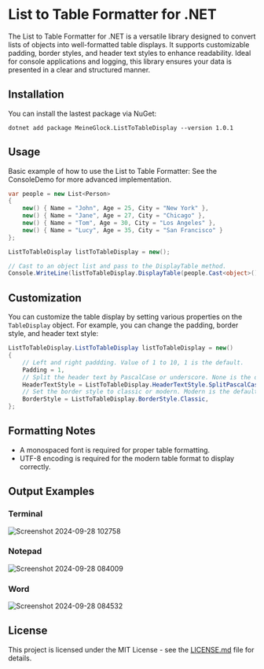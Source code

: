 # List to Table Formatter for .NET

The List to Table Formatter for .NET is a versatile library designed to convert lists of objects into well-formatted table displays. It supports customizable padding, border styles, and header text styles to enhance readability. Ideal for console applications and logging, this library ensures your data is presented in a clear and structured manner.

## Installation

You can install the lastest package via NuGet:
```
dotnet add package MeineGlock.ListToTableDisplay --version 1.0.1
```

## Usage

Basic example of how to use the List to Table Formatter:
See the ConsoleDemo for more advanced implementation.

```csharp
var people = new List<Person>
{
    new() { Name = "John", Age = 25, City = "New York" },
    new() { Name = "Jane", Age = 27, City = "Chicago" },
    new() { Name = "Tom", Age = 30, City = "Los Angeles" },
    new() { Name = "Lucy", Age = 35, City = "San Francisco" }
};

ListToTableDisplay listToTableDisplay = new();

// Cast to an object list and pass to the DisplayTable method.
Console.WriteLine(listToTableDisplay.DisplayTable(people.Cast<object>().ToList()));
```

## Customization

You can customize the table display by setting various properties on the `TableDisplay` object. For example, you can change the padding, border style, and header text style:

```csharp
ListToTableDisplay.ListToTableDisplay listToTableDisplay = new()
{
    // Left and right paddding. Value of 1 to 10, 1 is the default.
    Padding = 1,
    // Split the header text by PascalCase or underscore. None is the default.
    HeaderTextStyle = ListToTableDisplay.HeaderTextStyle.SplitPascalCase,
    // Set the border style to classic or modern. Modern is the default.
    BorderStyle = ListToTableDisplay.BorderStyle.Classic,
};
```
## Formatting Notes
- A monospaced font is required for proper table formatting.
- UTF-8 encoding is required for the modern table format to display correctly.

## Output Examples
### Terminal

![Screenshot 2024-09-28 102758](https://github.com/user-attachments/assets/6c1cb9c5-47db-4a83-a1e6-b6c34e5fa595)

### Notepad
![Screenshot 2024-09-28 084009](https://github.com/user-attachments/assets/9a9f1f23-3ec8-4d55-85c4-b70770d7b094)

### Word
![Screenshot 2024-09-28 084532](https://github.com/user-attachments/assets/14ffbaf6-d3bc-4710-b8b0-3d5266b0e060)

## License

This project is licensed under the MIT License - see the [LICENSE.md](LICENSE.md) file for details.




